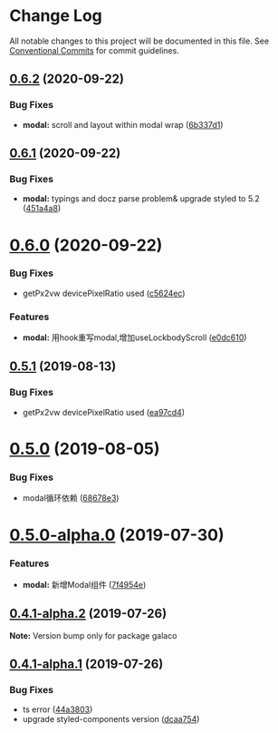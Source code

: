 # Change Log

All notable changes to this project will be documented in this file.
See [Conventional Commits](https://conventionalcommits.org) for commit guidelines.

## [0.6.2](https://github.com/mzvast/galaco/compare/galaco@0.6.1...galaco@0.6.2) (2020-09-22)


### Bug Fixes

* **modal:** scroll and layout within modal wrap ([6b337d1](https://github.com/mzvast/galaco/commit/6b337d1))





## [0.6.1](https://github.com/mzvast/galaco/compare/galaco@0.6.0...galaco@0.6.1) (2020-09-22)


### Bug Fixes

* **modal:** typings and docz parse problem& upgrade styled to 5.2 ([451a4a8](https://github.com/mzvast/galaco/commit/451a4a8))





# [0.6.0](https://github.com/mzvast/galaco/compare/galaco@0.5.0...galaco@0.6.0) (2020-09-22)


### Bug Fixes

* getPx2vw devicePixelRatio used ([c5624ec](https://github.com/mzvast/galaco/commit/c5624ec))


### Features

* **modal:** 用hook重写modal,增加useLockbodyScroll ([e0dc610](https://github.com/mzvast/galaco/commit/e0dc610))





## [0.5.1](https://github.com/mzvast/galaco/compare/galaco@0.5.0...galaco@0.5.1) (2019-08-13)


### Bug Fixes

* getPx2vw devicePixelRatio used ([ea97cd4](https://github.com/mzvast/galaco/commit/ea97cd4))





# [0.5.0](https://github.com/mzvast/galaco/compare/galaco@0.5.0-alpha.0...galaco@0.5.0) (2019-08-05)


### Bug Fixes

* modal循环依赖 ([68678e3](https://github.com/mzvast/galaco/commit/68678e3))





# [0.5.0-alpha.0](https://github.com/mzvast/galaco/compare/galaco@0.4.1-alpha.2...galaco@0.5.0-alpha.0) (2019-07-30)


### Features

* **modal:** 新增Modal组件 ([7f4954e](https://github.com/mzvast/galaco/commit/7f4954e))





## [0.4.1-alpha.2](https://github.com/mzvast/galaco/compare/galaco@0.4.1-alpha.1...galaco@0.4.1-alpha.2) (2019-07-26)

**Note:** Version bump only for package galaco





## [0.4.1-alpha.1](https://github.com/mzvast/galaco/compare/galaco@0.4.1-alpha.0...galaco@0.4.1-alpha.1) (2019-07-26)


### Bug Fixes

* ts error ([44a3803](https://github.com/mzvast/galaco/commit/44a3803))
* upgrade styled-components version ([dcaa754](https://github.com/mzvast/galaco/commit/dcaa754))

